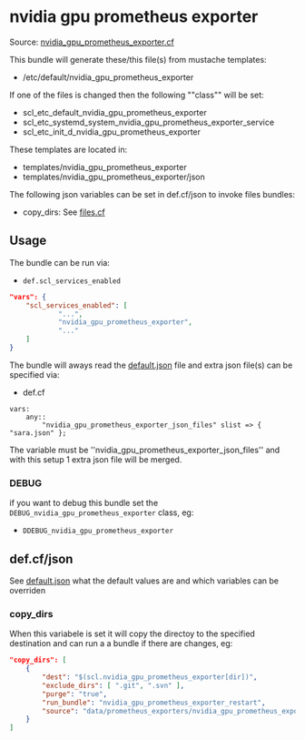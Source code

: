 
# nvidia gpu prometheus exporter

Source: [nvidia_gpu_prometheus_exporter.cf](/services/nvidia_gpu_prometheus_exporter.cf)

This bundle will generate these/this file(s) from mustache templates:

 * /etc/default/nvidia_gpu_prometheus_exporter

If one of the files is changed then the following ""class"" will be set:
 * scl_etc_default_nvidia_gpu_prometheus_exporter
 * scl_etc_systemd_system_nvidia_gpu_prometheus_exporter_service
 * scl_etc_init_d_nvidia_gpu_prometheus_exporter

These templates are located in:
 * templates/nvidia_gpu_prometheus_exporter
 * templates/nvidia_gpu_prometheus_exporter/json

The following json variables can be set in def.cf/json to invoke files bundles:
  * copy_dirs: See [files.cf](/masterfiles/lib/scl/files.cf)

## Usage

The bundle can be run via:
 * `def.scl_services_enabled`
```json
"vars": {
    "scl_services_enabled": [
            "...",
            "nvidia_gpu_prometheus_exporter",
            "..."
    ]
}
```

The bundle will aways read the [default.json](/templates/nvidia_gpu_prometheus_exporter/json/default.json) file
and extra json file(s) can be specified via:
 * def.cf
```
vars:
    any::
        "nvidia_gpu_prometheus_exporter_json_files" slist => { "sara.json" };
```

The variable must be ''nvidia_gpu_prometheus_exporter_json_files'' and with this setup 1 extra json file will be  merged.

### DEBUG

if you want to debug this bundle set the `DEBUG_nvidia_gpu_prometheus_exporter` class, eg:
 * `DDEBUG_nvidia_gpu_prometheus_exporter`

## def.cf/json

See [default.json](/templates/nvidia_gpu_prometheus_exporter/json/default.json) what the default values are and
which variables can be overriden

### copy_dirs

When this variabele is set it will copy the directoy to the specified destination and can run a a bundle
if there are changes, eg:
```json
"copy_dirs": [
    {
        "dest": "$(scl.nvidia_gpu_prometheus_exporter[dir])",
        "exclude_dirs": [ ".git", ".svn" ],
        "purge": "true",
        "run_bundle": "nvidia_gpu_prometheus_exporter_restart",
        "source": "data/prometheus_exporters/nvidia_gpu_prometheus_exporter-1.0"
    }
]
```
